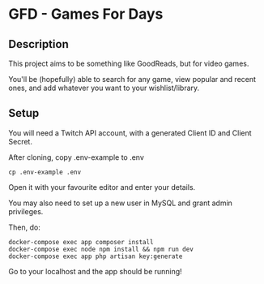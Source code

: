 # GFD - Games For Days

## Description

This project aims to be something like GoodReads, but for video games. 

You'll be (hopefully) able to search for any game, view popular and recent ones, and add whatever you want to your wishlist/library.

## Setup

You will need a Twitch API account, with a generated Client ID and Client Secret.

After cloning, copy .env-example to .env 

`cp .env-example .env`

Open it with your favourite editor and enter your details. 

You may also need to set up a new user in MySQL and grant admin privileges.

Then, do:

```docker-compose up -d
docker-compose exec app composer install
docker-compose exec node npm install && npm run dev
docker-compose exec app php artisan key:generate
```

Go to your localhost and the app should be running!
